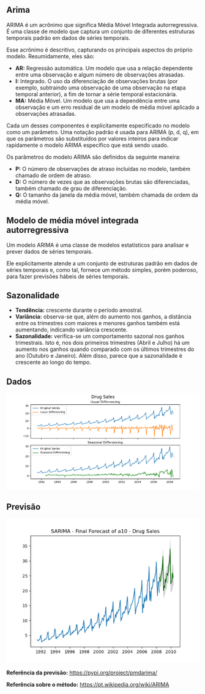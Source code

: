 ## Arima

ARIMA é um acrônimo que significa Média Móvel Integrada autorregressiva. É uma classe de modelo que captura um conjunto de diferentes estruturas temporais padrão em dados de séries temporais.

Esse acrônimo é descritivo, capturando os principais aspectos do próprio modelo. Resumidamente, eles são:
  - <b>AR:</b> Regressão automática. Um modelo que usa a relação dependente entre uma observação e algum número de observações atrasadas.
  - <b>I:</b> Integrado. O uso da diferenciação de observações brutas (por exemplo, subtraindo uma observação de uma observação na etapa temporal anterior), a fim de tornar a série temporal estacionária.
  - <b>MA:</b> Média Móvel. Um modelo que usa a dependência entre uma observação e um erro residual de um modelo de média móvel aplicado a observações atrasadas.

Cada um desses componentes é explicitamente especificado no modelo como um parâmetro. Uma notação padrão é usada para ARIMA (p, d, q), em que os parâmetros são substituídos por valores inteiros para indicar rapidamente o modelo ARIMA específico que está sendo usado.

Os parâmetros do modelo ARIMA são definidos da seguinte maneira:

  - <b>P:</b> O número de observações de atraso incluídas no modelo, também chamado de ordem de atraso.
  - <b>D:</b> O número de vezes que as observações brutas são diferenciadas, também chamado de grau de diferenciação.
  - <b>Q:</b> O tamanho da janela da média móvel, também chamada de ordem da média móvel.

## Modelo de média móvel integrada autorregressiva

Um modelo ARIMA é uma classe de modelos estatísticos para analisar e prever dados de séries temporais.

Ele explicitamente atende a um conjunto de estruturas padrão em dados de séries temporais e, como tal, fornece um método simples, porém poderoso, para fazer previsões hábeis de séries temporais.

## Sazonalidade

  - <b>Tendência:</b> crescente durante o período amostral.
  - <b>Variância:</b> observa-se que, além do aumento nos ganhos, a distância entre os trimestres com maiores e menores ganhos também está aumentando, indicando variância crescente.
  - <b>Sazonalidade:</b> verifica-se um comportamento sazonal nos ganhos trimestrais. Isto é, nos dois primeiros trimestres (Abril e Julho) há um aumento nos ganhos quando comparado com os últimos trimestres do ano (Outubro e Janeiro). Além disso, parece que a sazonalidade é crescente ao longo do tempo.


## Dados

<img src="https://raw.githubusercontent.com/vinhali/advanced_monitoring/master/arima/img/data.png">

## Previsão

<img src="https://raw.githubusercontent.com/vinhali/advanced_monitoring/master/arima/img/arima.png">

<b>Referência da previsão:</b> https://pypi.org/project/pmdarima/

<b>Referência sobre o método:</b> https://pt.wikipedia.org/wiki/ARIMA
